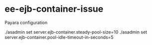 # ee-ejb-container-issue

Payara configuration 

./asadmin set server.ejb-container.steady-pool-size=10
./asadmin set server.ejb-container.pool-idle-timeout-in-seconds=5